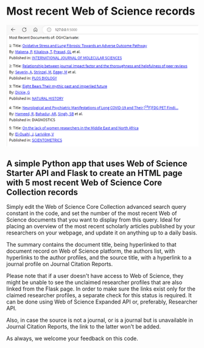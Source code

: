 # Most recent Web of Science records

![Example](screenshots/screenshot.png)


## A simple Python app that uses Web of Science Starter API and Flask to create an HTML page with 5 most recent Web of Science Core Collection records

Simply edit the Web of Science Core Collection advanced search query constant in the code, and set the number of the most recent Web of Science documents that you want to display from this query. Ideal for placing an overview of the most recent scholarly articles published by your researchers on your webpage, and update it on anything up to a daily basis.

The summary contains the document title, being hyperlinked to that document record on Web of Science platform, the authors list, with hyperlinks to the author profiles, and the source title, with a hyperlink to a journal profile on Journal Citation Reports.

Please note that if a user doesn't have access to Web of Science, they might be unable to see the unclaimed researcher profiles that are also linked from the Flask page. In order to make sure the links exist only for the claimed researcher profiles, a separate check for this status is required. It can be done using Web of Science Expanded API or, preferably, Researcher API.

Also, in case the source is not a journal, or is a journal but is unavailable in Journal Citation Reports, the link to the latter won't be added.

As always, we welcome your feedback on this code.